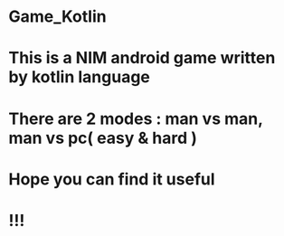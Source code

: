 # Game_Kotlin
# This is a NIM android game written by kotlin language
# There are 2 modes : man vs man, man vs pc( easy & hard )
# Hope you can find it useful
# !!!
